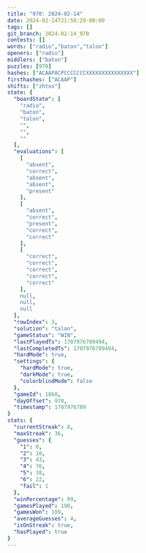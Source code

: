 ```yaml
---
title: "970: 2024-02-14"
date: 2024-02-14T21:58:29-08:00
tags: []
git_branch: 2024-02-14_970
contests: []
words: ["radio","baton","talon"]
openers: ["radio"]
middlers: ["baton"]
puzzles: [970]
hashes: ["ACAAPACPCCCCCCCXXXXXXXXXXXXXXX"]
firsthashes: ["ACAAP"]
shifts: ["zhtxx"]
state: {
  "boardState": [
    "radio",
    "baton",
    "talon",
    "",
    "",
    ""
  ],
  "evaluations": [
    [
      "absent",
      "correct",
      "absent",
      "absent",
      "present"
    ],
    [
      "absent",
      "correct",
      "present",
      "correct",
      "correct"
    ],
    [
      "correct",
      "correct",
      "correct",
      "correct",
      "correct"
    ],
    null,
    null,
    null
  ],
  "rowIndex": 3,
  "solution": "talon",
  "gameStatus": "WIN",
  "lastPlayedTs": 1707976709494,
  "lastCompletedTs": 1707976709494,
  "hardMode": true,
  "settings": {
    "hardMode": true,
    "darkMode": true,
    "colorblindMode": false
  },
  "gameId": 1868,
  "dayOffset": 970,
  "timestamp": 1707976709
}
stats: {
  "currentStreak": 8,
  "maxStreak": 36,
  "guesses": {
    "1": 0,
    "2": 10,
    "3": 43,
    "4": 76,
    "5": 38,
    "6": 22,
    "fail": 1
  },
  "winPercentage": 99,
  "gamesPlayed": 190,
  "gamesWon": 189,
  "averageGuesses": 4,
  "isOnStreak": true,
  "hasPlayed": true
}
---
```

<!-- more -->
